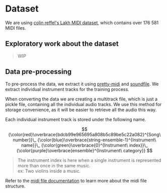 # Dataset

We are using [colin reffel's Lakh MIDI dataset][dataset-website], which contains over 176 581 MIDI files.

## Exploratory work about the dataset

> WIP

## Data pre-processing

To pre-process the data, we extract it using [pretty-midi][pretty-midi] and [soundfile][soundfile]. We extract individual instrument tracks for the training process.

When converting the data we are creating a multitrack file, which is just a pickle file, containing all the individual audio tracks. We use this method for storage convenience, as it will be easier to retrieve all the audio this way.

Each individual instrument track is stored under the following name.

$$
{\color{red}\overbrace{bdcb99e965695a808b5c89be5c22a082}^{Song\ number}}\_
{\color{blue}\overbrace{string-ensemble-1}^{Instrument\ name}}\_
{\color{green}\overbrace{0}^{Instrument\ index}}\_
{\color{purple}\overbrace{ensemble}^{Instrument\ category}}
$$

> The instrument index is here when a single instrument is represented more than once in the same music.  
> ex: Two violins inside a music.

Refer to the [midi file documentation](./midi_files.md#general-informations-about-midi-classes) to learn more about the midi file structure.

[dataset-website]:https://colinraffel.com/projects/lmd/
[pretty-midi]:https://github.com/craffel/pretty-midi
[soundfile]:https://python-soundfile.readthedocs.io/en/0.13.1/
